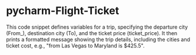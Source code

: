 # pycharm-Flight-Ticket
This code snippet defines variables for a trip, specifying the departure city (From_), destination city (To), and the ticket price (ticket_price). It then prints a formatted message showing the trip details, including the cities and ticket cost, e.g., "from Las Vegas to Maryland is $425.5".
